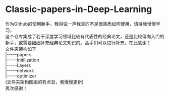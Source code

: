 # Classic-papers-in-Deep-Learning  
作为Github的使用新手，我得说一声我真的不是很熟悉如何使用，请待我慢慢学习。  
这个仓库集成了若干深度学习领域比较有代表性的经典论文，还是比较偏向入门的新手，或需要细细补充经典论文知识的。高手们可以进行补充，在此感谢！  
文件夹架构如下  
|-----papers  
      |-----Initilization  
      |-----Layers  
      |-----network  
      |-----optimizer  
(文件夹架构图画的有点丑，我慢慢更新)  
再次感谢！  
